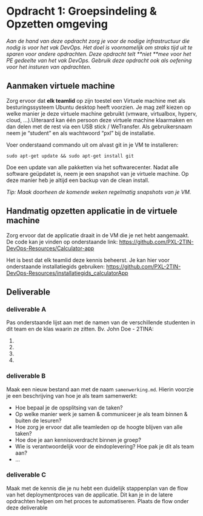 # Opdracht 1: Groepsindeling & Opzetten omgeving

_Aan de hand van deze opdracht zorg je voor de nodige infrastructuur die nodig is voor het vak DevOps. Het doel is voornamelijk om straks tijd uit te sparen voor andere opdrachten. Deze opdracht telt **niet **mee voor het PE gedeelte van het vak DevOps. Gebruik deze opdracht ook als oefening voor het insturen van opdrachten._

## Aanmaken virtuele machine

Zorg ervoor dat **elk teamlid** op zijn toestel een Virtuele machine met als besturingssysteem Ubuntu desktop heeft voorzien.  Je mag zelf kiezen op welke manier je deze virtuele machine gebruikt (vmware, virtualbox, hyperv, cloud, ...).Uiteraard kan één persoon deze virtuele machine klaarmaken en dan delen met de rest via een USB stick / WeTransfer. Als gebruikersnaam neem je “student” en als wachtwoord “pxl” bij de installatie. 

Voer onderstaand commando uit om alvast git in je VM te installeren:

```
sudo apt-get update && sudo apt-get install git
```

Doe een update van alle pakketten via het softwarecenter. Nadat alle software geüpdatet is, neem je een snapshot van je virtuele machine. Op deze manier heb je altijd een backup van de clean install.

_Tip: Maak doorheen de komende weken regelmatig snapshots van je VM._
## Handmatig opzetten applicatie in de virtuele machine
Zorg ervoor dat de applicatie draait in de VM die je net hebt aangemaakt. De code kan je vinden op onderstaande link:
https://github.com/PXL-2TIN-DevOps-Resources/Calculator-app

Het is best dat elk teamlid deze kennis beheerst. Je kan hier voor onderstaande installatiegids gebruiken:
https://github.com/PXL-2TIN-DevOps-Resources/installatiegids_calculatorApp


## Deliverable
### deliverable A
Pas onderstaande lijst aan met de namen van de verschillende studenten in dit team en de klas waarin ze zitten. Bv. John Doe - 2TINA:

1)

2)

3)

4)
### deliverable B
Maak een nieuw bestand aan met de naam `samenwerking.md`. Hierin voorzie je een beschrijving van hoe je als team samenwerkt:
- Hoe bepaal je de opsplitsing van de taken?
- Op welke manier werk je samen & communiceer je als team binnen & buiten de lesuren?
- Hoe zorg je ervoor dat alle teamleden op de hoogte blijven van alle taken?
- Hoe doe je aan kennisoverdracht binnen je groep?
- Wie is verantwoordelijk voor de eindoplevering? Hoe pak je dit als team aan? 
- ...

### deliverable C
Maak met de kennis die je nu hebt een duidelijk stappenplan van de flow van het deploymentproces van de applicatie. Dit kan je in de latere opdrachten helpen om het proces te automatiseren. Plaats de flow onder deze deliverable

